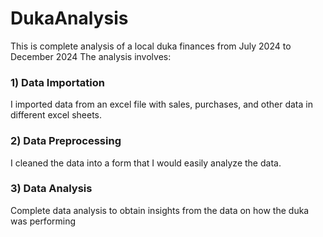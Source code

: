 # DukaAnalysis
This is complete analysis of a local duka finances from July 2024 to December 2024
The analysis involves:
### 1) Data Importation
I imported data from an excel file with sales, purchases, and other data in different excel sheets.
### 2) Data Preprocessing
I cleaned the data into a form that I would easily analyze the data.
### 3) Data Analysis
Complete data analysis to obtain insights from the data on how the duka was performing
